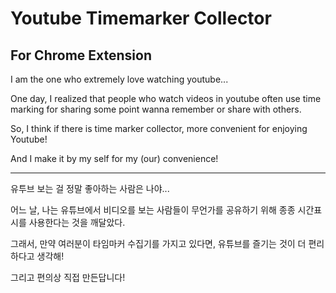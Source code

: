 # Youtube Timemarker Collector

## For Chrome Extension



I am the one who extremely love watching youtube...

One day, I realized that people who watch videos in youtube often use time marking for sharing some point wanna remember or share with others.

So, I think if there is time marker collector, more convenient for enjoying Youtube!

And I make it by my self for my (our) convenience!

---



유투브 보는 걸 정말 좋아하는 사람은 나야...

어느 날, 나는 유튜브에서 비디오를 보는 사람들이 무언가를 공유하기 위해 종종 시간표시를 사용한다는 것을 깨달았다.

그래서, 만약 여러분이 타임마커 수집기를 가지고 있다면, 유튜브를 즐기는 것이 더 편리하다고 생각해!

그리고 편의상 직접 만든답니다!  
